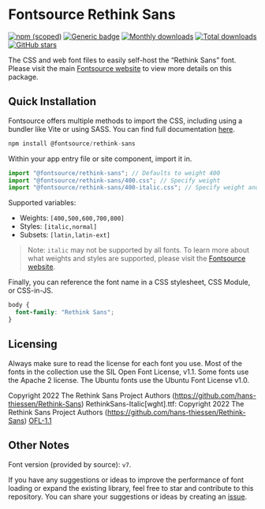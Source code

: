 # Fontsource Rethink Sans

[![npm (scoped)](https://img.shields.io/npm/v/@fontsource/rethink-sans?color=brightgreen)](https://www.npmjs.com/package/@fontsource/rethink-sans) [![Generic badge](https://img.shields.io/badge/fontsource-passing-brightgreen)](https://github.com/fontsource/fontsource) [![Monthly downloads](https://badgen.net/npm/dm/@fontsource/rethink-sans)](https://github.com/fontsource/fontsource) [![Total downloads](https://badgen.net/npm/dt/@fontsource/rethink-sans)](https://github.com/fontsource/fontsource) [![GitHub stars](https://img.shields.io/github/stars/fontsource/fontsource.svg?style=social&label=Star)](https://github.com/fontsource/fontsource/stargazers)

The CSS and web font files to easily self-host the “Rethink Sans” font. Please visit the main [Fontsource website](https://fontsource.org/fonts/rethink-sans) to view more details on this package.

## Quick Installation

Fontsource offers multiple methods to import the CSS, including using a bundler like Vite or using SASS. You can find full documentation [here](https://fontsource.org/docs/getting-started/introduction).

```javascript
npm install @fontsource/rethink-sans
```

Within your app entry file or site component, import it in.

```javascript
import "@fontsource/rethink-sans"; // Defaults to weight 400
import "@fontsource/rethink-sans/400.css"; // Specify weight
import "@fontsource/rethink-sans/400-italic.css"; // Specify weight and style
```

Supported variables:
- Weights: `[400,500,600,700,800]`
- Styles: `[italic,normal]`
- Subsets: `[latin,latin-ext]`

> Note: `italic` may not be supported by all fonts. To learn more about what weights and styles are supported, please visit the [Fontsource website](https://fontsource.org/fonts/rethink-sans).

Finally, you can reference the font name in a CSS stylesheet, CSS Module, or CSS-in-JS.

```css
body {
  font-family: "Rethink Sans";
}
```

## Licensing
Always make sure to read the license for each font you use. Most of the fonts in the collection use the SIL Open Font License, v1.1. Some fonts use the Apache 2 license. The Ubuntu fonts use the Ubuntu Font License v1.0.

Copyright 2022 The Rethink Sans Project Authors (https://github.com/hans-thiessen/Rethink-Sans) RethinkSans-Italic[wght].ttf: Copyright 2022 The Rethink Sans Project Authors (https://github.com/hans-thiessen/Rethink-Sans)
[OFL-1.1](https://openfontlicense.org)

## Other Notes
Font version (provided by source): `v7`.

If you have any suggestions or ideas to improve the performance of font loading or expand the existing library, feel free to star and contribute to this repository. You can share your suggestions or ideas by creating an [issue](https://github.com/fontsource/fontsource/issues).
